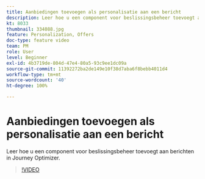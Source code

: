 ```yaml
---
title: Aanbiedingen toevoegen als personalisatie aan een bericht
description: Leer hoe u een component voor beslissingsbeheer toevoegt aan berichten in Journey Optimizer.
kt: 8033
thumbnail: 334088.jpg
feature: Personalization, Offers
doc-type: feature video
team: PM
role: User
level: Beginner
exl-id: 4b3719de-804d-47e4-80a5-93c9ee1dc09a
source-git-commit: 11392272ba2de149e10f38d7aba6f8bebb4011d4
workflow-type: tm+mt
source-wordcount: '40'
ht-degree: 100%

---
```


# Aanbiedingen toevoegen als personalisatie aan een bericht

Leer hoe u een component voor beslissingsbeheer toevoegt aan berichten in Journey Optimizer.

>[!VIDEO](https://video.tv.adobe.com/v/334088?quality=12)
